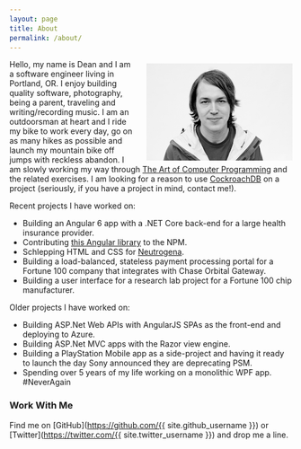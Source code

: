 ```yaml
---
layout: page
title: About
permalink: /about/
---
```


<img style="float: right; padding: 7px 0px 0px 20px; width: 260px" src="/images/2015/Dean1.jpg" />

Hello, my name is Dean and I am a software engineer living in Portland, OR. I enjoy building quality software, photography, being a parent, traveling and writing/recording music. I am an outdoorsman at heart and I ride my bike to work every day, go on as many hikes as possible and launch my mountain bike off jumps with reckless abandon. I am slowly working my way through [The Art of Computer Programming](https://en.wikipedia.org/wiki/The_Art_of_Computer_Programming) and the related exercises. I am looking for a reason to use [CockroachDB](https://www.cockroachlabs.com/) on a project (seriously, if you have a project in mind, contact me!).

Recent projects I have worked on:

- Building an Angular 6 app with a .NET Core back-end for a large health insurance provider.
- Contributing [this Angular library](https://github.com/DeanPDX/angular-validation-summary) to the NPM.
- Schlepping HTML and CSS for [Neutrogena](https://www.neutrogena.com/).
- Building a load-balanced, stateless payment processing portal for a Fortune 100 company that integrates with Chase Orbital Gateway.
- Building a user interface for a research lab project for a Fortune 100 chip manufacturer.

Older projects I have worked on:

- Building ASP.Net Web APIs with AngularJS SPAs as the front-end and deploying to Azure.
- Building ASP.Net MVC apps with the Razor view engine.
- Building a PlayStation Mobile app as a side-project and having it ready to launch the day Sony announced they are deprecating PSM.
- Spending over 5 years of my life working on a monolithic WPF app. #NeverAgain

### Work With Me

Find me on [GitHub](https://github.com/{{ site.github_username }}) or [Twitter](https://twitter.com/{{ site.twitter_username }}) and drop me a line.
